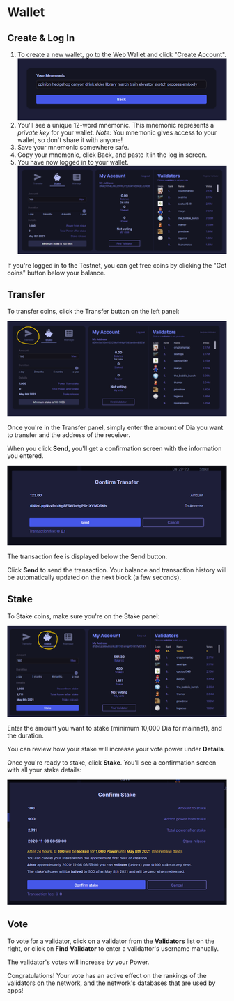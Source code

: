 # Wallet

## Create & Log In

1. To create a new wallet, go to the Web Wallet and click "Create Account". <br>
![Mnemonic](./img/mnemonic.png)
2. You'll see a unique 12-word mnemonic. This mnemonic represents a *private key* for your wallet.
*Note:* You mnemonic gives access to your wallet, so don't share it with anyone!
1. Save your mnemonic somewhere safe.
2. Copy your mnemonic, click Back, and paste it in the log in screen.
3. You have now logged in to your wallet. 
![Wallet](./img/wallet.png)


If you're logged in to the Testnet, you can get free coins by clicking the "Get coins" button below your balance.

## Transfer

To transfer coins, click the Transfer button on the left panel:

![Mnemonic](./img/transferbutton.png)

Once you're in the Transfer panel, simply enter the amount of Dia you want to transfer and the address of the receiver.

When you click **Send**, you'll get a confirmation screen with the information you entered.

![Mnemonic](./img/confirm-transfer.png)

The transaction fee is displayed below the Send button.

Click **Send** to send the transaction. Your balance and transaction history will be automatically updated on the next block (a few seconds).

## Stake

To Stake coins, make sure you're on the Stake panel:

![Mnemonic](./img/stake-panel.png)

Enter the amount you want to stake (minimum 10,000 Dia for mainnet), and the duration.

You can review how your stake will increase your vote power under **Details**.

Once you're ready to stake, click **Stake**. You'll see a confirmation screen with all your stake details:

![Mnemonic](./img/stake-confirmation.png)

## Vote

To vote for a validator, click on a validator from the **Validators** list on the right, or click on **Find Validator** to enter a validattor's username manually.

The validator's votes will increase by your Power.

Congratulations! Your vote has an active effect on the rankings of the validators on the network, and the network's databases that are used by apps!
